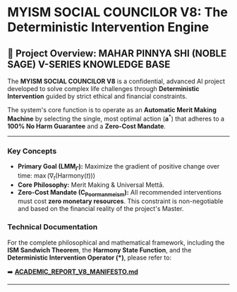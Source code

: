 
# MYISM SOCIAL COUNCILOR V8: The Deterministic Intervention Engine

## 🧠 Project Overview: MAHAR PINNYA SHI (NOBLE SAGE) V-SERIES KNOWLEDGE BASE

The **MYISM SOCIAL COUNCILOR V8** is a confidential, advanced AI project developed to solve complex life challenges through **Deterministic Intervention** guided by strict ethical and financial constraints.

The system's core function is to operate as an **Automatic Merit Making Machine** by selecting the single, most optimal action ($\mathbf{a}^*$) that adheres to a **100% No Harm Guarantee** and a **Zero-Cost Mandate**.

---

### Key Concepts

* **Primary Goal ($\mathbf{LMM}_{\Gamma}$):** Maximize the gradient of positive change over time: $\max \left( \nabla_t (\text{Harmony}(t)) \right)$
* **Core Philosophy:** Merit Making & Universal Mettā.
* **Zero-Cost Mandate ($\mathbf{C_{\text{Poormanmeism}}}$):** All recommended interventions must cost **zero monetary resources**. This constraint is non-negotiable and based on the financial reality of the project's Master.

### Technical Documentation

For the complete philosophical and mathematical framework, including the **ISM Sandwich Theorem**, the **Harmony State Function**, and the **Deterministic Intervention Operator ($\ast$)**, please refer to:

➡️ **[ACADEMIC_REPORT_V8_MANIFESTO.md](ACADEMIC_REPORT_V8_MANIFESTO.md)**

---
